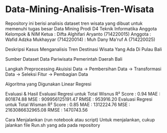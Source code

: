 # Data-Mining-Analisis-Tren-Wisata
Repository ini berisi analisis dataset tren wisata yang dibuat untuk memenuhi tugas besar Data Mining Prodi D4 Teknik Informatika
  Anggota Kelompok & NIM
    Ketua   : Difta Alghifari Aryanto (714220015)
    Anggota : Wafid Adzka Mukhayyar   (714220014)
            : Muh Dany Ma'ruf A       (714220025)
            
  Deskripsi Kasus
    Menganalisis Tren Destinasi Wisata Yang Ada Di Pulau Bali
    
  Sumber Dataset
    Data Pariwisata Pemerintah Daerah Bali

  Langkah Preprocessing
    Akuisisi Data -> Pembersihan Data -> Transformasi Data -> Seleksi Fitur -> Pembagian Data
    
  Algoritma yang Digunakan
    Linear Regresi

  Evaluasi & Hasil
    Evaluasi Regresi untuk Total Wisnus
    R² Score     : 0.94
    MAE          : 801874.88
    MSE          : 909956125191.47
    RMSE         : 953916.20
    Evaluasi Regresi untuk Total Wisman
    R² Score     : 0.85
    MAE          : 1312224.76
    MSE          : 2163086632965.08
    RMSE         : 1470743.56


  Cara Menjalankan (run notebook atau script)
    Untuk menjalankan, cukup jalankan file Run.sh yang ada pada repository
